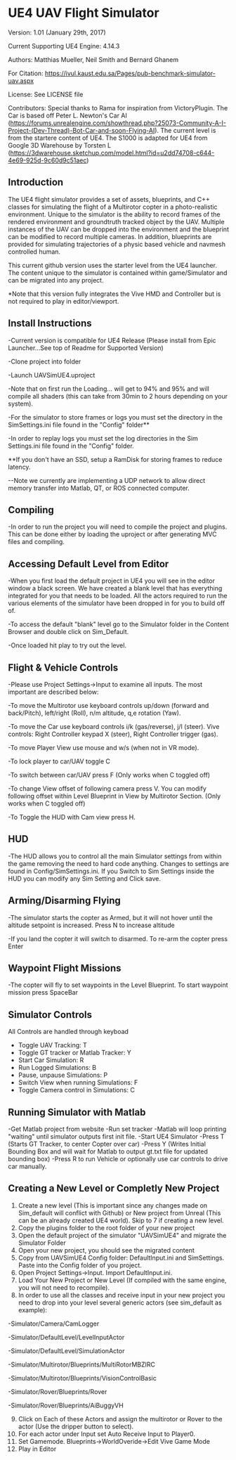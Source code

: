 # UE4 UAV Flight Simulator

Version: 1.01 (January 29th, 2017)

Current Supporting UE4 Engine: 4.14.3

Authors: Matthias Mueller, Neil Smith and Bernard Ghanem

For Citation: https://ivul.kaust.edu.sa/Pages/pub-benchmark-simulator-uav.aspx

License: See LICENSE file

Contributors: Special thanks to Rama for inspiration from VictoryPlugin. The Car is based off Peter L. Newton's Car AI (https://forums.unrealengine.com/showthread.php?25073-Community-A-I-Project-(Dev-Thread)-Bot-Car-and-soon-Flying-AI). The current level is from the startere content of UE4. The S1000 is adapted for UE4 from Google 3D Warehouse by Torsten L (https://3dwarehouse.sketchup.com/model.html?id=u2dd74708-c644-4e69-925d-9c60d9c51aec)

## Introduction

The UE4 flight simulator provides a set of assets, blueprints, and C++ classes for simulating the flight of a Multirotor copter in a photo-realistic environment. Unique to the simulator is the ability to record frames of the rendered environment and groundtruth tracked object by the UAV. Multiple instances of the UAV can be dropped into the environment and the blueprint can be modified to record multiple cameras. In addition, blueprints are provided for simulating trajectories of a physic based vehicle and navmesh controlled human.

This current github version uses the starter level from the UE4 launcher. The content unique to the simulator is contained within game/Simulator and can be migrated into any project.

*Note that this version fully integrates the Vive HMD and Controller but is not required to play in editor/viewport.

## Install Instructions

-Current version is compatible for UE4 Release (Please install from Epic Launcher...See top of Readme for Supported Version)

-Clone project into folder

-Launch UAVSimUE4.uproject

-Note that on first run the Loading... will get to 94% and 95% and will compile all shaders (this can take from 30min to 2 hours depending on your system).

-For the simulator to store frames or logs you must set the directory in the SimSettings.ini file found in the "Config" folder**

-In order to replay logs you must set the log directories in the Sim Settings.ini file found in the "Config" folder. 

**If you don't have an SSD, setup a RamDisk for storing frames to reduce latency. 

--Note we currently are implementing a UDP network to allow direct memory transfer into Matlab, QT, or ROS connected computer.

## Compiling

-In order to run the project you will need to compile the project and plugins. This can be done either by loading the uproject or after generating MVC files and compiling.

## Accessing Default Level from Editor

-When you first load the default project in UE4 you will see in the editor window a black screen. We have created a blank level that has everything integrated for you that needs to be loaded. All the actors required to run the various elements of the simulator have been dropped in for you to build off of.

-To access the default "blank" level go to the Simulator folder in the Content Browser and double click on Sim_Default. 

-Once loaded hit play to try out the level.

## Flight & Vehicle Controls

-Please use Project Settings->Input to examine all inputs. The most important are described below:

-To move the Multirotor use keyboard controls up/down (forward and back/Pitch), left/right (Roll), n/m altitude, q,e rotation (Yaw).
  
-To move the Car use keyboard controls i/k (gas/reverse), j/l (steer). Vive controls: Right Controller keypad X (steer), Right Controller trigger (gas).

-To move Player View use mouse and w/s (when not in VR mode).

-To lock player to car/UAV toggle C

-To switch between car/UAV press F (Only works when C toggled off)

-To change View offset of following camera press V. You can modify following offset within Level Blueprint in View by Multirotor Section. (Only works when C toggled off)

-To Toggle the HUD with Cam view press H.

## HUD

-The HUD allows you to control all the main Simulator settings from within the game removing the need to hard code anything. Changes to settings are found in Config/SimSettings.ini. If you Switch to Sim Settings inside the HUD you can modify any Sim Setting and Click save.

## Arming/Disarming Flying

-The simulator starts the copter as Armed, but it will not hover until the altitude setpoint is increased. Press N to increase altitude

-If you land the copter it will switch to disarmed. To re-arm the copter press Enter

## Waypoint Flight Missions

-The copter will fly to set waypoints in the Level Blueprint. To start waypoint mission press SpaceBar

## Simulator Controls

All Controls are handled through keyboad
- Toggle UAV Tracking: T
- Toggle GT tracker or Matlab Tracker: Y
- Start Car Simulation: R
- Run Logged Simulations: B
- Pause, unpause Simulations: P
- Switch View when running Simulations: F
- Toggle Camera control in Simulations: C

## Running Simulator with Matlab

-Get Matlab project from website
-Run set tracker
-Matlab will loop printing "waiting" until simulator outputs first init file.
-Start UE4 Simulator
-Press T (Starts GT Tracker, to center Copter over car)
-Press Y (Writes Initial Bounding Box and will wait for Matlab to output gt.txt file for updated bounding box)
-Press R to run Vehicle or optionally use car controls to drive car manually.


## Creating a New Level or Completly New Project

1. Create a new level (This is important since any changes made on Sim_default will conflict with Github) or New project from Unreal (This can be an already created UE4 world). Skip to 7 if creating a new level.
2. Copy the plugins folder to the root folder of your new project
3. Open the default project of the simulator "UAVSimUE4" and migrate the Simulator Folder
4. Open your new project, you should see the migrated content
5. Copy from UAVSimUE4 Config folder: DefaultInput.ini and SimSettings. Paste into the Config folder of you project.
6. Open Project Settings->Input. Import DefaultInput.ini.
7. Load Your New Project or New Level (If compiled with the same engine, you will not need to recompile). 
8. In order to use all the classes and receive input in your new project you need to drop into your level several generic actors (see sim_default as example):

-Simulator/Camera/CamLogger

-Simulator/DefaultLevel/LevelInputActor

-Simulator/DefaultLevel/SimulationActor

-Simulator/Multirotor/Blueprints/MultiRotorMBZIRC

-Simulator/Multirotor/Blueprints/VisionControlBasic

-Simulator/Rover/Blueprints/Rover

-Simulator/Rover/Blueprints/AiBuggyVH

9. Click on Each of these Actors and assign the multirotor or Rover to the actor (Use the dripper button to select).
10. For each actor under Input set Auto Receive Input to Player0. 
11. Set Gamemode. Blueprints->WorldOveride->Edit Vive Game Mode
12. Play in Editor